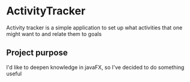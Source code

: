 # ActivityTracker

Activity tracker is a simple application to set up what activities that one might want to and relate them to goals

## Project purpose

I'd like to deepen knowledge in javaFX, so I've decided to do something useful 